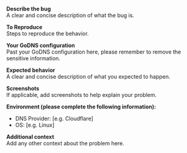 **Describe the bug**  
A clear and concise description of what the bug is.

**To Reproduce**  
Steps to reproduce the behavior.

**Your GoDNS configuration**  
Past your GoDNS configuration here, please remember to remove the sensitive information.

**Expected behavior**  
A clear and concise description of what you expected to happen.

**Screenshots**  
If applicable, add screenshots to help explain your problem.

**Environment (please complete the following information):**  
 - DNS Provider: [e.g. Cloudflare]
 - OS: [e.g. Linux]

**Additional context**  
Add any other context about the problem here.
